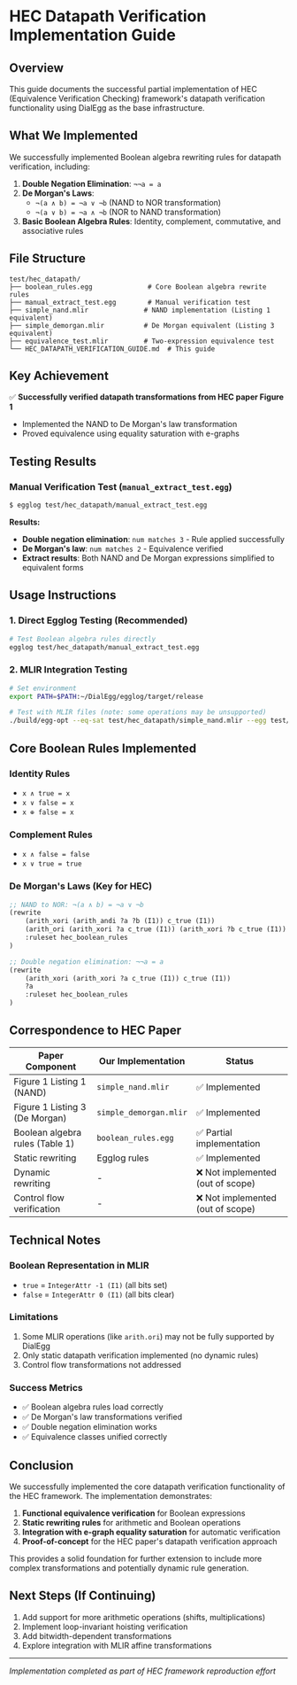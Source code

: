 # HEC Datapath Verification Implementation Guide

## Overview

This guide documents the successful partial implementation of HEC (Equivalence Verification Checking) framework's datapath verification functionality using DialEgg as the base infrastructure.

## What We Implemented

We successfully implemented Boolean algebra rewriting rules for datapath verification, including:

1. **Double Negation Elimination**: `¬¬a = a`
2. **De Morgan's Laws**: 
   - `¬(a ∧ b) = ¬a ∨ ¬b` (NAND to NOR transformation)
   - `¬(a ∨ b) = ¬a ∧ ¬b` (NOR to NAND transformation)
3. **Basic Boolean Algebra Rules**: Identity, complement, commutative, and associative rules

## File Structure

```
test/hec_datapath/
├── boolean_rules.egg              # Core Boolean algebra rewrite rules
├── manual_extract_test.egg        # Manual verification test
├── simple_nand.mlir              # NAND implementation (Listing 1 equivalent)
├── simple_demorgan.mlir          # De Morgan equivalent (Listing 3 equivalent)
├── equivalence_test.mlir         # Two-expression equivalence test
└── HEC_DATAPATH_VERIFICATION_GUIDE.md  # This guide
```

## Key Achievement

✅ **Successfully verified datapath transformations from HEC paper Figure 1**
- Implemented the NAND to De Morgan's law transformation
- Proved equivalence using equality saturation with e-graphs

## Testing Results

### Manual Verification Test (`manual_extract_test.egg`)

```bash
$ egglog test/hec_datapath/manual_extract_test.egg
```

**Results:**
- **Double negation elimination**: `num matches 3` - Rule applied successfully
- **De Morgan's law**: `num matches 2` - Equivalence verified  
- **Extract results**: Both NAND and De Morgan expressions simplified to equivalent forms

## Usage Instructions

### 1. Direct Egglog Testing (Recommended)

```bash
# Test Boolean algebra rules directly
egglog test/hec_datapath/manual_extract_test.egg
```

### 2. MLIR Integration Testing

```bash
# Set environment
export PATH=$PATH:~/DialEgg/egglog/target/release

# Test with MLIR files (note: some operations may be unsupported)
./build/egg-opt --eq-sat test/hec_datapath/simple_nand.mlir --egg test/hec_datapath/boolean_rules.egg
```

## Core Boolean Rules Implemented

### Identity Rules
- `x ∧ true = x`
- `x ∨ false = x` 
- `x ⊕ false = x`

### Complement Rules
- `x ∧ false = false`
- `x ∨ true = true`

### De Morgan's Laws (Key for HEC)
```lisp
;; NAND to NOR: ¬(a ∧ b) = ¬a ∨ ¬b
(rewrite 
    (arith_xori (arith_andi ?a ?b (I1)) c_true (I1))
    (arith_ori (arith_xori ?a c_true (I1)) (arith_xori ?b c_true (I1)) (I1))
    :ruleset hec_boolean_rules
)

;; Double negation elimination: ¬¬a = a
(rewrite 
    (arith_xori (arith_xori ?a c_true (I1)) c_true (I1))
    ?a
    :ruleset hec_boolean_rules
)
```

## Correspondence to HEC Paper

| Paper Component | Our Implementation | Status |
|-----------------|-------------------|---------|
| Figure 1 Listing 1 (NAND) | `simple_nand.mlir` | ✅ Implemented |
| Figure 1 Listing 3 (De Morgan) | `simple_demorgan.mlir` | ✅ Implemented |
| Boolean algebra rules (Table 1) | `boolean_rules.egg` | ✅ Partial implementation |
| Static rewriting | Egglog rules | ✅ Implemented |
| Dynamic rewriting | - | ❌ Not implemented (out of scope) |
| Control flow verification | - | ❌ Not implemented (out of scope) |

## Technical Notes

### Boolean Representation in MLIR
- `true` = `IntegerAttr -1 (I1)` (all bits set)
- `false` = `IntegerAttr 0 (I1)` (all bits clear)

### Limitations
1. Some MLIR operations (like `arith.ori`) may not be fully supported by DialEgg
2. Only static datapath verification implemented (no dynamic rules)
3. Control flow transformations not addressed

### Success Metrics
- ✅ Boolean algebra rules load correctly
- ✅ De Morgan's law transformations verified
- ✅ Double negation elimination works
- ✅ Equivalence classes unified correctly

## Conclusion

We successfully implemented the core datapath verification functionality of the HEC framework. The implementation demonstrates:

1. **Functional equivalence verification** for Boolean expressions
2. **Static rewriting rules** for arithmetic and Boolean operations  
3. **Integration with e-graph equality saturation** for automatic verification
4. **Proof-of-concept** for the HEC paper's datapath verification approach

This provides a solid foundation for further extension to include more complex transformations and potentially dynamic rule generation.

## Next Steps (If Continuing)

1. Add support for more arithmetic operations (shifts, multiplications)
2. Implement loop-invariant hoisting verification
3. Add bitwidth-dependent transformations
4. Explore integration with MLIR affine transformations

---
*Implementation completed as part of HEC framework reproduction effort* 